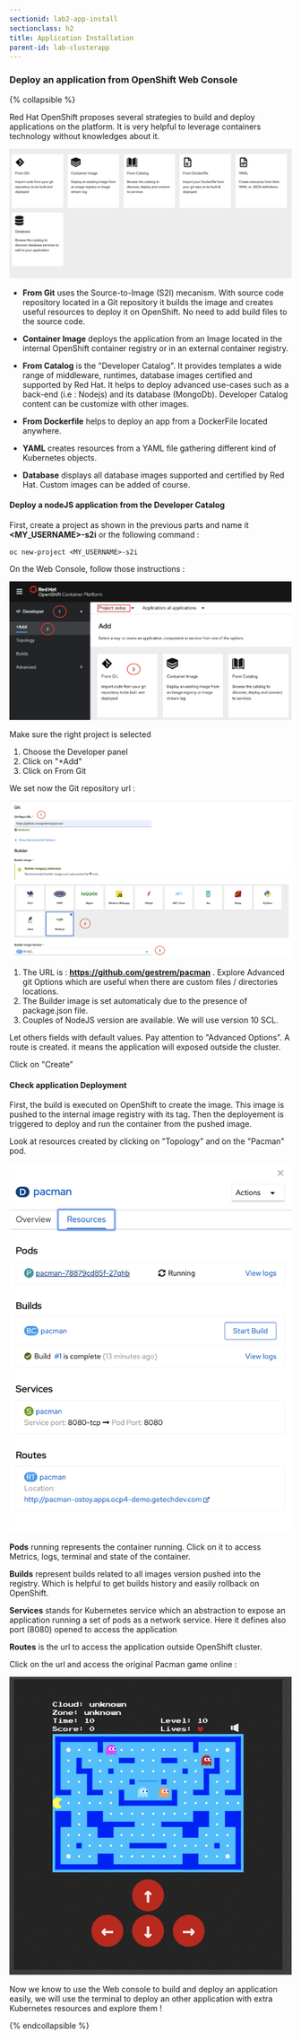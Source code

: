 ```yaml
---
sectionid: lab2-app-install
sectionclass: h2
title: Application Installation
parent-id: lab-clusterapp
---
```


### Deploy an application from OpenShift Web Console

{% collapsible %}

Red Hat OpenShift proposes several strategies to build and deploy applications on the platform. It is very helpful to leverage containers technology without knowledges about it. 

![Docker registry connection](/media/lab2/build_strategies_ocp.png)

* **From Git** uses the Source-to-Image (S2I) mecanism. With source code repository located in a Git repository it builds the image and creates useful resources to deploy it on OpenShift. No need to add build files to the source code.

* **Container Image** deploys the application from an Image located in the internal OpenShift container registry or in an external container registry.

* **From Catalog** is the "Developer Catalog". It provides templates a wide range of middleware, runtimes, database images certified and supported by Red Hat. It helps to deploy advanced use-cases such as a back-end (i.e : Nodejs) and its database (MongoDb). Developer Catalog content can be customize with other images.

* **From Dockerfile** helps to deploy an app from a DockerFile located anywhere.

* **YAML** creates resources from a YAML file gathering different kind of Kubernetes objects.

* **Database** displays all database images supported and certified by Red Hat. Custom images can be added of course.


#### Deploy a nodeJS application from the Developer Catalog

First, create a project as shown in the previous parts and name it **<MY_USERNAME>-s2i** or the following command :

```
oc new-project <MY_USERNAME>-s2i 
```

On the Web Console, follow those instructions :


![Docker registry connection](/media/lab2/catalog_developer.png)

Make sure the right project is selected

1. Choose the Developer panel
2. Click on "+Add"
3. Click on From Git

We set now the Git repository url :

![Docker registry connection](/media/lab2/s2i_nodejs.png)

1. The URL is : **https://github.com/gestrem/pacman** .
Explore Advanced git Options which are useful when there are custom files / directories locations.
2. The Builder image is set automaticaly due to the presence of package.json file. 
3. Couples of NodeJS version are available. We will use version 10 SCL.

Let others fields with default values.
Pay attention to "Advanced Options". A route is created. it means the application will exposed outside the cluster.

Click on "Create"

#### Check application Deployment

First, the build is executed on OpenShift to create the image. This image is pushed to the internal image registry with its tag. 
Then the deployement is triggered to deploy and run the container from the pushed image.

Look at resources created by clicking on "Topology" and on the "Pacman" pod. 


![Docker registry connection](/media/lab2/pod_running.png)

**Pods** running represents the container running. Click on it to access Metrics, logs, terminal and state of the container.

**Builds** represent builds related to all images version pushed into the registry. Which is helpful to get builds history and easily rollback on OpenShift.

**Services** stands for Kubernetes service which an abstraction to expose an application running a set of pods as a network service.  Here it defines also port (8080) opened to access the application

**Routes** is the url to access the application outside OpenShift cluster.

Click on the url and access the original Pacman game online :  

![Docker registry connection](/media/lab2/pacman.png)

Now we know to use the Web console to build and deploy an application easily, we will use the terminal to deploy an other application with extra Kubernetes resources and explore them !

{% endcollapsible %}